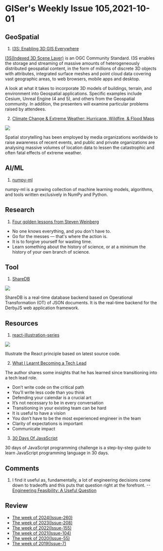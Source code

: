 # GISer's Weekly Issue 105,2021-10-01

## GeoSpatial

1. [I3S: Enabling 3D GIS Everywhere](https://www.khronos.org/assets/uploads/developers/presentations/Geospatial_ESRI_SIGGRAPH_Aug21.pdf)

[I3S(Indexed 3D Scene Layer)](https://github.com/Esri/i3s-spec) is an OGC Community Standard. I3S enables the storage and streaming of massive amounts of heterogeneously distributed geospatial content, in the form of millions of discrete 3D objects with attributes, integrated surface meshes and point cloud data covering vast geographic areas, to web browsers, mobile apps and desktop.

A look at what it takes to incorporate 3D models of buildings, terrain, and environment into Geospatial applications. Specific examples include Cesium, Unreal Engine (4 and 5), and others from the Geospatial community. In addition, the presenters will examine particular problems raised by attendees.

2. [Climate Change & Extreme Weather: Hurricane, Wildfire, & Flood Maps](https://carto.com/blog/climate-change-extreme-weather-maps/)

![](https://carto.com/blog/img/posts/2021/2021-09-29-climate-change-extreme-weather-maps/hurricane-ida.png)

Spatial storytelling has been employed by media organizations worldwide to raise awareness of recent events, and public and private organizations are analysing massive volumes of location data to lessen the catastrophic and often fatal effects of extreme weather.

## AI/ML

1. [numpy-ml](https://github.com/ddbourgin/numpy-ml)

numpy-ml is a growing collection of machine learning models, algorithms, and tools written exclusively in NumPy and Python.

## Research

1. [Four golden lessons from Steven Weinberg](https://www.nature.com/articles/426389a)

- No one knows everything, and you don't have to.
- Go for the messes — that's where the action is.
- It is to forgive yourself for wasting time.
- Learn something about the history of science, or at a minimum the history of your own branch of science.

## Tool

1. [ShareDB](https://github.com/share/sharedb)

![](https://github.com/share/sharedb/raw/master/examples/leaderboard/demo.gif)

ShareDB is a real-time database backend based on Operational Transformation (OT) of JSON documents. It is the real-time backend for the DerbyJS web application framework.

## Resources

1. [react-illustration-series](https://github.com/7kms/react-illustration-series)

![](https://github.com/7kms/react-illustration-series/raw/master/snapshots/macro-structure/core-packages.png)

Illustrate the React principle based on latest source code.

2. [What I Learnt Becoming a Tech Lead](https://tomgamon.com/posts/things-i-have-learned-new-tech-lead/?newsletter)

The author shares some insights that he has learned since transitioning into a tech lead role.

- Don’t write code on the critical path
- You’ll write less code than you think
- Defending your calendar is a crucial art
- It’s not necessary to be in every conversation
- Transitioning in your existing team can be hard
- It is useful to have a vision
- You don’t have to be the most experienced engineer in the team
- Clarity of expectations is important
- Communicate impact

3. [30 Days Of JavaScript](https://github.com/Asabeneh/30-Days-Of-JavaScript)

30 days of JavaScript programming challenge is a step-by-step guide to learn JavaScript programming language in 30 days.

## Comments

1. I find it useful as, fundamentally, a lot of engineering decisions come down to tradeoffs and this puts that question right at the forefront.
   --[Engineering Feasibility: A Useful Question](https://tomgamon.com/posts/a-useful-question/?newsletter)

## Review

- [The week of 2024(Issue-260)](../2024/issue-260.md)
- [The week of 2023(Issue-208)](../2023/issue-208.md)
- [The week of 2022(Issue-155)](../2022/issue-155.md)
- [The week of 2021(Issue-104)](../2021/issue-104.md)
- [The week of 2020(Issue-55)](../2020/issue-55.md)
- [The week of 2019(Issue-7)](../2019/issue-7.md)

